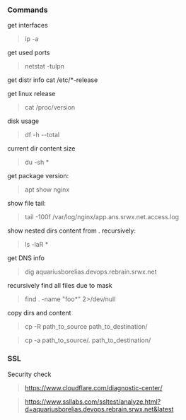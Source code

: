 ### Commands

get interfaces
> ip -a

get used ports
> netstat -tulpn

get distr info
cat /etc/*-release
 
get linux release
> cat /proc/version

disk usage
> df -h --total

current dir content size
> du -sh *

get package version:
> apt show nginx

show file tail:
> tail -100f /var/log/nginx/app.ans.srwx.net.access.log 

show nested dirs content from . recursively:
> ls -laR *

get DNS info
> dig aquariusborelias.devops.rebrain.srwx.net

recursively find all files due to mask
> find . -name "foo*" 2>/dev/null

copy dirs and content
> cp -R path_to_source path_to_destination/

> cp -a path_to_source/. path_to_destination/

### SSL 

Security check

> https://www.cloudflare.com/diagnostic-center/

> https://www.ssllabs.com/ssltest/analyze.html?d=aquariusborelias.devops.rebrain.srwx.net&latest

